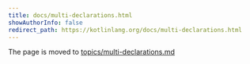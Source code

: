 ```yaml
---
title: docs/multi-declarations.html
showAuthorInfo: false
redirect_path: https://kotlinlang.org/docs/multi-declarations.html
---
```


The page is moved to [topics/multi-declarations.md](docs/topics/multi-declarations.md)
